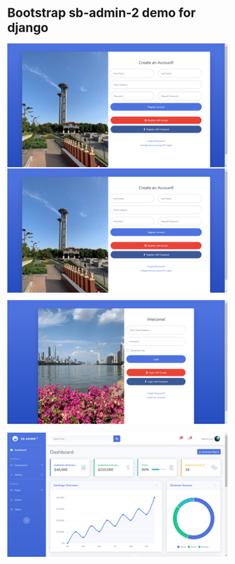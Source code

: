 # Bootstrap sb-admin-2 demo for django

![Register](https://raw.githubusercontent.com/PlatinumYzm/django-demo/master/static/img/register.png)
<img src="https://raw.githubusercontent.com/PlatinumYzm/django-demo/master/static/img/register.png">
<br>

![Login](https://raw.githubusercontent.com/PlatinumYzm/django-demo/master/static/img/login.png)
<br>
<br>
![Index](https://raw.githubusercontent.com/PlatinumYzm/django-demo/master/static/img/index.png)
<br>
<br>
